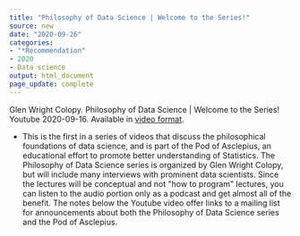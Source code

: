 ```yaml
---
title: "Philosophy of Data Science | Welcome to the Series!"
source: new
date: "2020-09-26"
categories:
- "*Recommendation"
- 2020
- Data science
output: html_document
page_update: complete
---
```


Glen Wright Colopy. Philosophy of Data Science | Welcome to the Series! Youtube 2020-09-16. Available in [video format](https://www.youtube.com/watch?v=yeHEfHN39Cc).

<!---More--->

+ This is the first in a series of videos that discuss the philosophical foundations of data science, and is part of the Pod of Asclepius, an educational effort to promote better understanding of Statistics. The Philosophy of Data Science series is organized by Glen Wright Colopy, but will include many interviews with prominent data scientists. Since the lectures will be conceptual and not "how to program" lectures, you can listen to the audio portion only as a podcast and get almost all of the benefit. The notes below the Youtube video offer links to a mailing list for announcements about both the Philosophy of Data Science series and the Pod of Asclepius.
